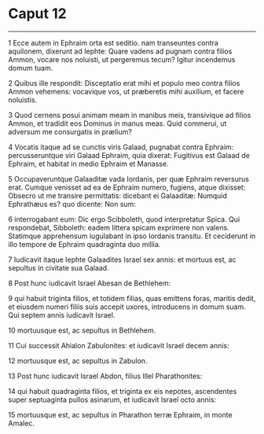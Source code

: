 # Caput 12

***

1 Ecce autem in Ephraim orta est seditio. nam transeuntes contra aquilonem, dixerunt ad Iephte: Quare vadens ad pugnam contra filios Ammon, vocare nos noluisti, ut pergeremus tecum? Igitur incendemus domum tuam.

2 Quibus ille respondit: Disceptatio erat mihi et populo meo contra filios Ammon vehemens: vocavique vos, ut præberetis mihi auxilium, et facere noluistis.

3 Quod cernens posui animam meam in manibus meis, transivique ad filios Ammon, et tradidit eos Dominus in manus meas. Quid commerui, ut adversum me consurgatis in prælium?

4 Vocatis itaque ad se cunctis viris Galaad, pugnabat contra Ephraim: percusseruntque viri Galaad Ephraim, quia dixerat: Fugitivus est Galaad de Ephraim, et habitat in medio Ephraim et Manasse.

5 Occupaveruntque Galaaditæ vada Iordanis, per quæ Ephraim reversurus erat. Cumque venisset ad ea de Ephraim numero, fugiens, atque dixisset: Obsecro ut me transire permittatis: dicebant ei Galaaditæ: Numquid Ephrathæus es? quo dicente: Non sum:

6 interrogabant eum: Dic ergo Scibboleth, quod interpretatur Spica. Qui respondebat, Sibboleth: eadem littera spicam exprimere non valens. Statimque apprehensum iugulabant in ipso Iordanis transitu. Et ceciderunt in illo tempore de Ephraim quadraginta duo millia.

7 Iudicavit itaque Iephte Galaadites Israel sex annis: et mortuus est, ac sepultus in civitate sua Galaad.

8 Post hunc iudicavit Israel Abesan de Bethlehem:

9 qui habuit triginta filios, et totidem filias, quas emittens foras, maritis dedit, et eiusdem numeri filiis suis accepit uxores, introducens in domum suam. Qui septem annis iudicavit Israel.

10 mortuusque est, ac sepultus in Bethlehem.

11 Cui successit Ahialon Zabulonites: et iudicavit Israel decem annis:

12 mortuusque est, ac sepultus in Zabulon.

13 Post hunc iudicavit Israel Abdon, filius Illel Pharathonites:

14 qui habuit quadraginta filios, et triginta ex eis nepotes, ascendentes super septuaginta pullos asinarum, et iudicavit Israel octo annis:

15 mortuusque est, ac sepultus in Pharathon terræ Ephraim, in monte Amalec.

